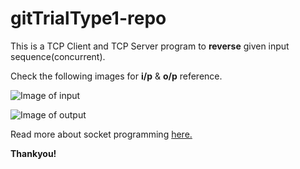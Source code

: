 # gitTrialType1-repo

This is a TCP Client and TCP Server program to **reverse** given input sequence(concurrent).

Check the following images for **i/p** & **o/p** reference.

![Image of input](https://sayalitandel.github.com/basic_programming/TCP_ClientServer-reverseString/images/input.jpg)

![Image of output](https://sayalitandel.github.com/basic_programming/TCP_ClientServer-reverseString/images/output.jpg)

Read more about socket programming [here.](https://www.geeksforgeeks.org/socket-programming-cc/)

**Thankyou!**
